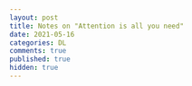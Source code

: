 ```yaml
---
layout: post
title: Notes on "Attention is all you need"
date: 2021-05-16
categories: DL
comments: true
published: true
hidden: true
---
```



